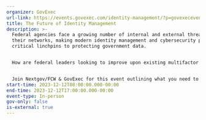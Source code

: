 ```yaml
---
organizer: GovExec
url-link: https://events.govexec.com/identity-management/?p=govexeceventspage
title: The Future of Identity Management
description: >-
  Federal agencies face a growing number of internal and external threats to
  their networks, making modern identity management and cybersecurity practices
  critical linchpins to protecting government data.


  How are federal leaders looking to improve upon existing multifactor authentication options and experimenting with advanced phishing-resistant multifactor authentication that moves beyond the PIV Card? And how are agencies preparing to meet other aggressive cybersecurity requirements laid out by the Biden administration, including the mandated switch to zero trust architecture by late 2024?


  Join Nextgov/FCW & GovExec for this event outlining what you need to know about how federal agencies are looking to modernize identity management practices.
start-time: 2023-12-12T08:00:00.000-00:00
end-time: 2023-12-12T17:00:00.000-00:00
event-type: In-person
gov-only: false
is-external: true
---
```

